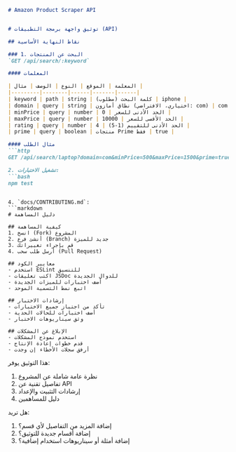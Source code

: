 ```markdown
# Amazon Product Scraper API


# توثيق واجهة برمجة التطبيقات (API)

## نقاط النهاية الأساسية

### 1. البحث عن المنتجات
`GET /api/search/:keyword`

#### المعلمات

| المعلمة | الموقع | النوع | الوصف | مثال |
|---------|--------|------|-------|------|
| keyword | path | string | كلمة البحث (مطلوب) | iphone |
| domain | query | string | نطاق أمازون (اختياري، الافتراضي: com) | com |
| minPrice | query | number | الحد الأدنى للسعر | 0 |
| maxPrice | query | number | الحد الأقصى للسعر | 10000 |
| rating | query | number | الحد الأدنى للتقييم (1-5) | 4 |
| prime | query | boolean | منتجات Prime فقط | true |

#### مثال الطلب
```http
GET /api/search/laptop?domain=com&minPrice=500&maxPrice=1500&prime=true

2. تشغيل الاختبارات:
```bash
npm test
```
```

4. `docs/CONTRIBUTING.md`:
```markdown
# دليل المساهمة

## كيفية المساهمة
1. انسخ (Fork) المشروع
2. أنشئ فرع (Branch) جديد للميزة
3. قم بإجراء تغييراتك
4. أرسل طلب سحب (Pull Request)

## معايير الكود
- استخدم ESLint للتنسيق
- اكتب تعليقات JSDoc للدوال الجديدة
- أضف اختبارات للميزات الجديدة
- اتبع نمط التسمية الموحد

## إرشادات الاختبار
- تأكد من اجتياز جميع الاختبارات
- أضف اختبارات للحالات الحدية
- وثق سيناريوهات الاختبار

## الإبلاغ عن المشكلات
- استخدم نموذج المشكلات
- قدم خطوات إعادة الإنتاج
- أرفق سجلات الأخطاء إن وجدت
```

هذا التوثيق يوفر:
1. نظرة عامة شاملة عن المشروع
2. تفاصيل تقنية عن API
3. إرشادات التثبيت والإعداد
4. دليل للمساهمين

هل تريد:
1. إضافة المزيد من التفاصيل لأي قسم؟
2. إضافة أقسام جديدة للتوثيق؟
3. إضافة أمثلة أو سيناريوهات استخدام إضافية؟